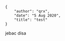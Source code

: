     {
        "author": "qrx",
        "date": "5 Aug 2020",
        "title": "test"
    }

jebac disa